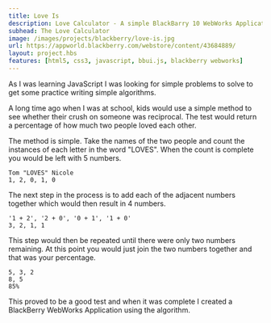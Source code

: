 ```yaml
---
title: Love Is
description: Love Calculator - A simple BlackBarry 10 WebWorks Application
subhead: The Love Calculator
image: /images/projects/blackberry/love-is.jpg
url: https://appworld.blackberry.com/webstore/content/43684889/
layout: project.hbs
features: [html5, css3, javascript, bbui.js, blackberry webworks]
---
```


As I was learning JavaScript I was looking for simple problems to solve to get some
practice writing simple algorithms.

A long time ago when I was at school, kids would use a simple method to see
whether their crush on someone was reciprocal. The test would return a percentage
of how much two people loved each other.

The method is simple. Take the
names of the two people and count the instances of each letter in the word "LOVES".
When the count is complete you would be left with 5 numbers.

```
Tom "LOVES" Nicole
1, 2, 0, 1, 0
```

The next step in the process is to add each of the adjacent numbers together
which would then result in 4 numbers.

```
'1 + 2', '2 + 0', '0 + 1', '1 + 0'
3, 2, 1, 1
```

This step would then be repeated until there were only two numbers remaining. At this
point you would just join the two numbers together and that was your percentage.

```
5, 3, 2
8, 5
85%
```

This proved to be a good test and when it was complete I created a BlackBerry
WebWorks Application using the algorithm.
